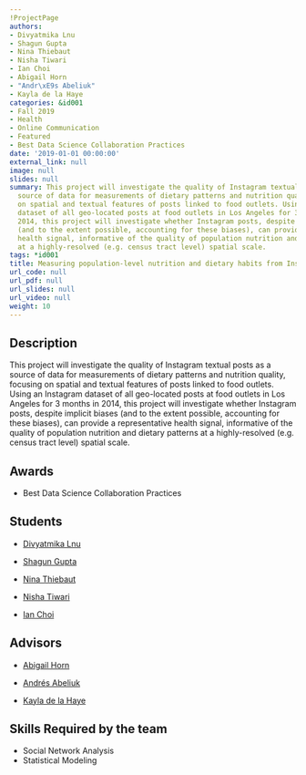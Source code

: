 ```yaml
---
!ProjectPage
authors:
- Divyatmika Lnu
- Shagun Gupta
- Nina Thiebaut
- Nisha Tiwari
- Ian Choi
- Abigail Horn
- "Andr\xE9s Abeliuk"
- Kayla de la Haye
categories: &id001
- Fall 2019
- Health
- Online Communication
- Featured
- Best Data Science Collaboration Practices
date: '2019-01-01 00:00:00'
external_link: null
image: null
slides: null
summary: This project will investigate the quality of Instagram textual posts as a
  source of data for measurements of dietary patterns and nutrition quality, focusing
  on spatial and textual features of posts linked to food outlets. Using an Instagram
  dataset of all geo-located posts at food outlets in Los Angeles for 3 months in
  2014, this project will investigate whether Instagram posts, despite implicit biases
  (and to the extent possible, accounting for these biases), can provide a representative
  health signal, informative of the quality of population nutrition and dietary patterns
  at a highly-resolved (e.g. census tract level) spatial scale.
tags: *id001
title: Measuring population-level nutrition and dietary habits from Instagram
url_code: null
url_pdf: null
url_slides: null
url_video: null
weight: 10
---
```

## Description

This project will investigate the quality of Instagram textual posts as a source of data for measurements of dietary patterns and nutrition quality, focusing on spatial and textual features of posts linked to food outlets. Using an Instagram dataset of all geo-located posts at food outlets in Los Angeles for 3 months in 2014, this project will investigate whether Instagram posts, despite implicit biases (and to the extent possible, accounting for these biases), can provide a representative health signal, informative of the quality of population nutrition and dietary patterns at a highly-resolved (e.g. census tract level) spatial scale.



## Awards
* Best Data Science Collaboration Practices





## Students

* [Divyatmika Lnu](../../../author/divyatmika-lnu)

* [Shagun Gupta](../../../author/shagun-gupta)

* [Nina Thiebaut](../../../author/nina-thiebaut)

* [Nisha Tiwari](../../../author/nisha-tiwari)

* [Ian Choi](../../../author/ian-choi)

## Advisors

* [Abigail Horn](../../../author/abigail-horn)

* [Andrés Abeliuk](../../../author/andrés-abeliuk)

* [Kayla de la Haye](../../../author/kayla-de-la-haye)

## Skills Required by the team


* Social Network Analysis
* Statistical Modeling
